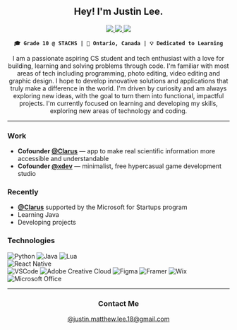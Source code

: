 <h2 align="center">
  Hey! I'm Justin Lee.
</h2>

<p align="center">
  <a href="mailto:justin.matthew.lee.18@gmail.com">
    <img src="https://img.shields.io/badge/Gmail-D14836?style=for-the-badge&logo=gmail&logoColor=white"/>
  </a>
  <a href="https://www.linkedin.com/in/">
    <img src="https://img.shields.io/badge/LinkedIn-0077B5?style=for-the-badge&logo=linkedin&logoColor=white"/>
  </a>
    <a href="https://x.com/jusL_98">
    <img src="https://img.shields.io/badge/X-000000?style=for-the-badge&logo=x&logoColor=white"/>
  </a>
</p>

<div align="center">
  
  **` 🎓 Grade 10 @ STACHS | 📍 Ontario, Canada | 💡 Dedicated to Learning `**

</div>

<div align="center">
  I am a passionate aspiring CS student and tech enthusiast with a love for building, learning and solving problems through code. I'm familiar with most areas of tech including programming, photo editing, video editing and graphic design. I hope to develop innovative solutions and applications that truly make a difference in the world. I'm driven by curiosity and am always exploring new ideas, with the goal to turn them into functional, impactful projects. I'm currently focused on learning and developing my skills, exploring new areas of technology and coding.
</div>

<hr/>

### Work
-  **Cofounder <a href="https://clarusapp.org/">@Clarus</a>** — app to make real scientific information more accessible and understandable
-  **Cofounder <a href="https://xdevstudio.com/">@xdev</a>** — minimalist, free hypercasual game development studio

### Recently
- **<a href="https://clarusapp.org/">@Clarus</a>** supported by the Microsoft for Startups program
- Learning Java
- Developing projects

### Technologies
![Python](https://img.shields.io/badge/Python-FFD43B?style=for-the-badge&logo=python&logoColor=blue)
![Java](https://img.shields.io/badge/java-%23ED8B00.svg?style=for-the-badge&logo=openjdk&logoColor=white)
![Lua](https://img.shields.io/badge/Lua-2C2D72?style=for-the-badge&logo=lua&logoColor=white)
<br>
![React Native](https://img.shields.io/badge/React_Native-20232A?style=for-the-badge&logo=react&logoColor=61DAFB)
<br>
![VSCode](https://img.shields.io/badge/VSCode-0078D4?style=for-the-badge&logo=visual%20studio%20code&logoColor=white)
![Adobe Creative Cloud](https://img.shields.io/badge/Adobe%20Creative%20Cloud-DA1F26?style=for-the-badge&logo=Adobe%20Creative%20Cloud&logoColor=white)
![Figma](https://img.shields.io/badge/Figma-F24E1E?style=for-the-badge&logo=figma&logoColor=white)
![Framer](https://img.shields.io/badge/Framer-black?style=for-the-badge&logo=framer&logoColor=blue)
![Wix](https://img.shields.io/badge/Wix-000?style=for-the-badge&logo=wix&logoColor=white)
![Microsoft Office](https://img.shields.io/badge/Microsoft_Office-D83B01?style=for-the-badge&logo=microsoft-office&logoColor=white)

<hr/>

<h3 align="center">
  Contact Me
</h2> 
<p align="center">
  <a href="mailto:justin.matthew.lee.18@gmail.com">
    @justin.matthew.lee.18@gmail.com
  </a>
</p>
